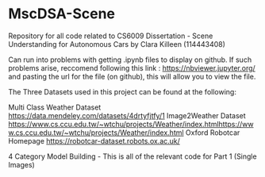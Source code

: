 # MscDSA-Scene
Repository for all code related to CS6009 Dissertation - Scene Understanding for Autonomous Cars by Clara Killeen (114443408)

Can run into problems with getting .ipynb files to display on github. If such problems arise, reccomend following this link : https://nbviewer.jupyter.org/ and pasting the url for the file (on github), this will allow you to view the file. 

The Three Datasets used in this project can be found at the following: 

Multi Class Weather Dataset https://data.mendeley.com/datasets/4drtyfjtfy/1
Image2Weather Dataset https://www.cs.ccu.edu.tw/~wtchu/projects/Weather/index.htmlhttps://www.cs.ccu.edu.tw/~wtchu/projects/Weather/index.html
Oxford Robotcar Homepage https://robotcar-dataset.robots.ox.ac.uk/

4 Category Model Building - This is all of the relevant code for Part 1 (Single Images) 




